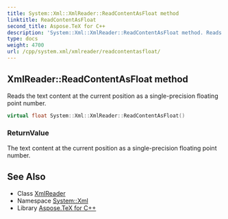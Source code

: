 ```yaml
---
title: System::Xml::XmlReader::ReadContentAsFloat method
linktitle: ReadContentAsFloat
second_title: Aspose.TeX for C++
description: 'System::Xml::XmlReader::ReadContentAsFloat method. Reads the text content at the current position as a single-precision floating point number in C++.'
type: docs
weight: 4700
url: /cpp/system.xml/xmlreader/readcontentasfloat/
---
```

## XmlReader::ReadContentAsFloat method


Reads the text content at the current position as a single-precision floating point number.

```cpp
virtual float System::Xml::XmlReader::ReadContentAsFloat()
```


### ReturnValue

The text content at the current position as a single-precision floating point number.

## See Also

* Class [XmlReader](../)
* Namespace [System::Xml](../../)
* Library [Aspose.TeX for C++](../../../)
